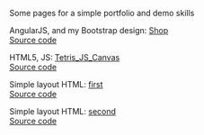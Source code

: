 Some  pages for a simple portfolio and demo skills

AngularJS, and my Bootstrap design: [Shop](https://knjbmflagdkwzl.github.io/shop.loc/#/)  
[Source code](https://github.com/KnJbMfLAgdkwZL/KnJbMfLAgdkwZL.github.io/tree/master/shop.loc)

HTML5, JS: [Tetris_JS_Canvas](https://knjbmflagdkwzl.github.io/Tetris_JS_Canvas/)  
[Source code](https://github.com/KnJbMfLAgdkwZL/KnJbMfLAgdkwZL.github.io/tree/master/Tetris_JS_Canvas)

Simple layout HTML: [first](https://knjbmflagdkwzl.github.io/first/)  
[Source code](https://github.com/KnJbMfLAgdkwZL/KnJbMfLAgdkwZL.github.io/tree/master/shop.loc)

Simple layout HTML: [second](https://knjbmflagdkwzl.github.io/second/)  
[Source code](https://github.com/KnJbMfLAgdkwZL/KnJbMfLAgdkwZL.github.io/tree/master/shop.loc)
